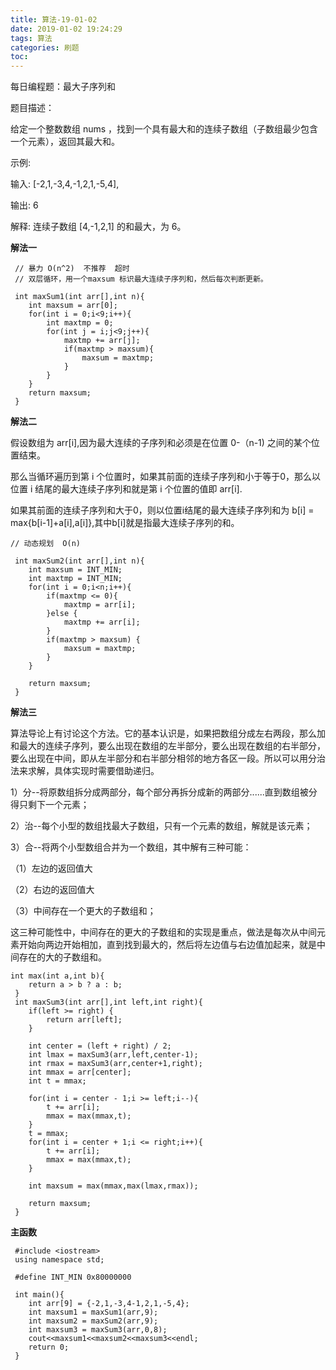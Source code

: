 ```yaml
---
title: 算法-19-01-02
date: 2019-01-02 19:24:29
tags: 算法
categories: 刷题
toc:
---
```


每日编程题：最大子序列和

题目描述：

给定一个整数数组 nums ，找到一个具有最大和的连续子数组（子数组最少包含一个元素），返回其最大和。

<!--more-->

示例:

输入: [-2,1,-3,4,-1,2,1,-5,4],

输出: 6

解释: 连续子数组 [4,-1,2,1] 的和最大，为 6。


**解法一**

```
 // 暴力 O(n^2)  不推荐  超时 
 // 双层循环，用一个maxsum 标识最大连续子序列和，然后每次判断更新。 

 int maxSum1(int arr[],int n){
 	int maxsum = arr[0];
 	for(int i = 0;i<9;i++){
 		int maxtmp = 0;
 		for(int j = i;j<9;j++){
 			maxtmp += arr[j];
 			if(maxtmp > maxsum){
 				maxsum = maxtmp;
 			}
 		}
 	}
 	return maxsum;
 }

```

**解法二**

 假设数组为 arr[i],因为最大连续的子序列和必须是在位置 0-（n-1) 之间的某个位置结束。

 那么当循环遍历到第 i 个位置时，如果其前面的连续子序列和小于等于0，那么以位置 i 结尾的最大连续子序列和就是第 i 个位置的值即 arr[i].
 
 如果其前面的连续子序列和大于0，则以位置i结尾的最大连续子序列和为 b[i] = max{b[i-1]+a[i],a[i]},其中b[i]就是指最大连续子序列的和。

```
// 动态规划  O(n)

 int maxSum2(int arr[],int n){
 	int maxsum = INT_MIN;
 	int maxtmp = INT_MIN;
 	for(int i = 0;i<n;i++){
 		if(maxtmp <= 0){
 			maxtmp = arr[i];
 		}else {
 			maxtmp += arr[i];
 		}	
 		if(maxtmp > maxsum) {
	 		maxsum = maxtmp;
	 	}
 	}
 	
 	return maxsum;
 } 

```

**解法三**

算法导论上有讨论这个方法。它的基本认识是，如果把数组分成左右两段，那么加和最大的连续子序列，要么出现在数组的左半部分，要么出现在数组的右半部分，要么出现在中间，即从左半部分和右半部分相邻的地方各区一段。所以可以用分治法来求解，具体实现时需要借助递归。

1）分--将原数组拆分成两部分，每个部分再拆分成新的两部分......直到数组被分得只剩下一个元素；

2）治--每个小型的数组找最大子数组，只有一个元素的数组，解就是该元素；

3）合--将两个小型数组合并为一个数组，其中解有三种可能：

（1）左边的返回值大

（2）右边的返回值大

（3）中间存在一个更大的子数组和；

这三种可能性中，中间存在的更大的子数组和的实现是重点，做法是每次从中间元素开始向两边开始相加，直到找到最大的，然后将左边值与右边值加起来，就是中间存在的大的子数组和。


```
int max(int a,int b){
 	return a > b ? a : b;
 }
 int maxSum3(int arr[],int left,int right){
 	if(left >= right) {
 		return arr[left];
 	}
 	
 	int center = (left + right) / 2;
 	int lmax = maxSum3(arr,left,center-1);
 	int rmax = maxSum3(arr,center+1,right);
 	int mmax = arr[center];
 	int t = mmax;
 	
 	for(int i = center - 1;i >= left;i--){
 		t += arr[i];
 		mmax = max(mmax,t);
 	}
 	t = mmax;
 	for(int i = center + 1;i <= right;i++){
 		t += arr[i];
 		mmax = max(mmax,t); 
 	}
 	
 	int maxsum = max(mmax,max(lmax,rmax));
 	
 	return maxsum;
 }

```


**主函数**

```
 #include <iostream>
 using namespace std;
  
 #define INT_MIN 0x80000000 

 int main(){
 	int arr[9] = {-2,1,-3,4-1,2,1,-5,4};
 	int maxsum1 = maxSum1(arr,9);
 	int maxsum2 = maxSum2(arr,9);
 	int maxsum3 = maxSum3(arr,0,8);
 	cout<<maxsum1<<maxsum2<<maxsum3<<endl;
 	return 0;
 } 

```